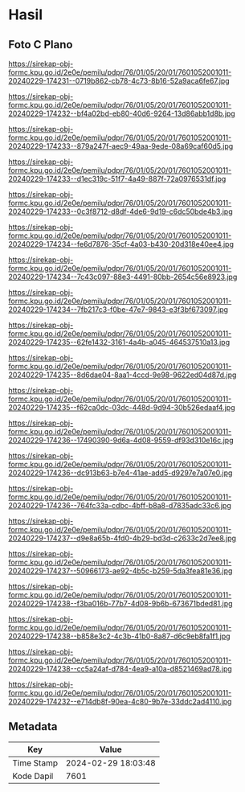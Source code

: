 # Hasil

## Foto C Plano

https://sirekap-obj-formc.kpu.go.id/2e0e/pemilu/pdpr/76/01/05/20/01/7601052001011-20240229-174231--0719b862-cb78-4c73-8b16-52a9aca6fe67.jpg

https://sirekap-obj-formc.kpu.go.id/2e0e/pemilu/pdpr/76/01/05/20/01/7601052001011-20240229-174232--bf4a02bd-eb80-40d6-9264-13d86abb1d8b.jpg

https://sirekap-obj-formc.kpu.go.id/2e0e/pemilu/pdpr/76/01/05/20/01/7601052001011-20240229-174233--879a247f-aec9-49aa-9ede-08a69caf60d5.jpg

https://sirekap-obj-formc.kpu.go.id/2e0e/pemilu/pdpr/76/01/05/20/01/7601052001011-20240229-174233--d1ec319c-51f7-4a49-887f-72a0976531df.jpg

https://sirekap-obj-formc.kpu.go.id/2e0e/pemilu/pdpr/76/01/05/20/01/7601052001011-20240229-174233--0c3f8712-d8df-4de6-9d19-c6dc50bde4b3.jpg

https://sirekap-obj-formc.kpu.go.id/2e0e/pemilu/pdpr/76/01/05/20/01/7601052001011-20240229-174234--fe6d7876-35cf-4a03-b430-20d318e40ee4.jpg

https://sirekap-obj-formc.kpu.go.id/2e0e/pemilu/pdpr/76/01/05/20/01/7601052001011-20240229-174234--7c43c097-88e3-4491-80bb-2654c56e8923.jpg

https://sirekap-obj-formc.kpu.go.id/2e0e/pemilu/pdpr/76/01/05/20/01/7601052001011-20240229-174234--7fb217c3-f0be-47e7-9843-e3f3bf673097.jpg

https://sirekap-obj-formc.kpu.go.id/2e0e/pemilu/pdpr/76/01/05/20/01/7601052001011-20240229-174235--62fe1432-3161-4a4b-a045-464537510a13.jpg

https://sirekap-obj-formc.kpu.go.id/2e0e/pemilu/pdpr/76/01/05/20/01/7601052001011-20240229-174235--8d6dae04-8aa1-4ccd-9e98-9622ed04d87d.jpg

https://sirekap-obj-formc.kpu.go.id/2e0e/pemilu/pdpr/76/01/05/20/01/7601052001011-20240229-174235--f62ca0dc-03dc-448d-9d94-30b526edaaf4.jpg

https://sirekap-obj-formc.kpu.go.id/2e0e/pemilu/pdpr/76/01/05/20/01/7601052001011-20240229-174236--17490390-9d6a-4d08-9559-df93d310e16c.jpg

https://sirekap-obj-formc.kpu.go.id/2e0e/pemilu/pdpr/76/01/05/20/01/7601052001011-20240229-174236--dc913b63-b7e4-41ae-add5-d9297e7a07e0.jpg

https://sirekap-obj-formc.kpu.go.id/2e0e/pemilu/pdpr/76/01/05/20/01/7601052001011-20240229-174236--764fc33a-cdbc-4bff-b8a8-d7835adc33c6.jpg

https://sirekap-obj-formc.kpu.go.id/2e0e/pemilu/pdpr/76/01/05/20/01/7601052001011-20240229-174237--d9e8a65b-4fd0-4b29-bd3d-c2633c2d7ee8.jpg

https://sirekap-obj-formc.kpu.go.id/2e0e/pemilu/pdpr/76/01/05/20/01/7601052001011-20240229-174237--50966173-ae92-4b5c-b259-5da3fea81e36.jpg

https://sirekap-obj-formc.kpu.go.id/2e0e/pemilu/pdpr/76/01/05/20/01/7601052001011-20240229-174238--f3ba016b-77b7-4d08-9b6b-673671bded81.jpg

https://sirekap-obj-formc.kpu.go.id/2e0e/pemilu/pdpr/76/01/05/20/01/7601052001011-20240229-174238--b858e3c2-4c3b-41b0-8a87-d6c9eb8fa1f1.jpg

https://sirekap-obj-formc.kpu.go.id/2e0e/pemilu/pdpr/76/01/05/20/01/7601052001011-20240229-174238--cc5a24af-d784-4ea9-a10a-d8521469ad78.jpg

https://sirekap-obj-formc.kpu.go.id/2e0e/pemilu/pdpr/76/01/05/20/01/7601052001011-20240229-174232--e714db8f-90ea-4c80-9b7e-33ddc2ad4110.jpg


## Metadata

| Key        | Value               |
| ---------- | ------------------- |
| Time Stamp | 2024-02-29 18:03:48 |
| Kode Dapil | 7601                |



